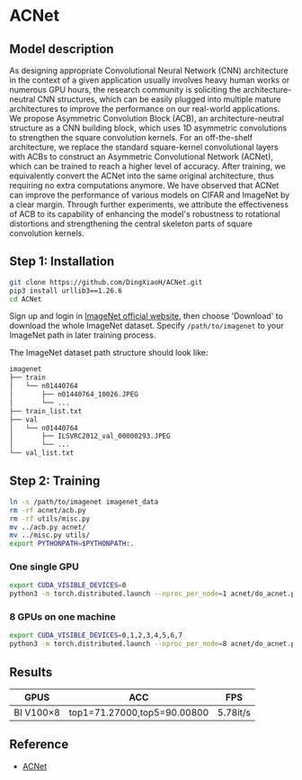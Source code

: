 # ACNet

## Model description
As designing appropriate Convolutional Neural Network (CNN) architecture in the context of a given application usually involves heavy human works or numerous GPU hours, the research community is soliciting the architecture-neutral CNN structures, which can be easily plugged into multiple mature architectures to improve the performance on our real-world applications. We propose Asymmetric Convolution Block (ACB), an architecture-neutral structure as a CNN building block, which uses 1D asymmetric convolutions to strengthen the square convolution kernels. For an off-the-shelf architecture, we replace the standard square-kernel convolutional layers with ACBs to construct an Asymmetric Convolutional Network (ACNet), which can be trained to reach a higher level of accuracy. After training, we equivalently convert the ACNet into the same original architecture, thus requiring no extra computations anymore. We have observed that ACNet can improve the performance of various models on CIFAR and ImageNet by a clear margin. Through further experiments, we attribute the effectiveness of ACB to its capability of enhancing the model's robustness to rotational distortions and strengthening the central skeleton parts of square convolution kernels.

## Step 1: Installation

```bash
git clone https://github.com/DingXiaoH/ACNet.git
pip3 install urllib3==1.26.6
cd ACNet
```

Sign up and login in [ImageNet official website](https://www.image-net.org/index.php), then choose 'Download' to download the whole ImageNet dataset. Specify `/path/to/imagenet` to your ImageNet path in later training process.

The ImageNet dataset path structure should look like:

```bash
imagenet
├── train
│   └── n01440764
│       ├── n01440764_10026.JPEG
│       └── ...
├── train_list.txt
├── val
│   └── n01440764
│       ├── ILSVRC2012_val_00000293.JPEG
│       └── ...
└── val_list.txt
```

## Step 2: Training

```bash
ln -s /path/to/imagenet imagenet_data
rm -rf acnet/acb.py
rm -rf utils/misc.py
mv ../acb.py acnet/
mv ../misc.py utils/
export PYTHONPATH=$PYTHONPATH:.
```

### One single GPU
```bash
export CUDA_VISIBLE_DEVICES=0
python3 -m torch.distributed.launch --nproc_per_node=1 acnet/do_acnet.py -a sres18 -b acb
```
### 8 GPUs on one machine
```bash
export CUDA_VISIBLE_DEVICES=0,1,2,3,4,5,6,7
python3 -m torch.distributed.launch --nproc_per_node=8 acnet/do_acnet.py -a sres18 -b acb
```

## Results

| GPUS      |    ACC                        | FPS     |
| ----------| ------------------------------|---------|
| BI V100×8 | top1=71.27000,top5=90.00800   | 5.78it/s|

## Reference
- [ACNet](https://github.com/DingXiaoH/ACNet/tree/748fb0c734b41c48eacaacf7fc5e851e33a63ce8)